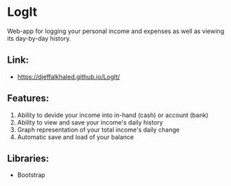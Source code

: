 # LogIt
Web-app for logging your personal income and expenses as well as viewing its day-by-day history. 

## Link: 
- https://djeffalkhaled.github.io/LogIt/

## Features:
<ol>
  <li>Ability to devide your income into in-hand (cash) or account (bank)</li>
  <li>Ability to view and save your income's daily history</li>
  <li>Graph representation of your total income's daily change</li>
  <li>Automatic save and load of your balance</li>
</ol>

## Libraries:
- Bootstrap
